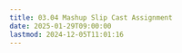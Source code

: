 ```yaml
---
title: 03.04 Mashup Slip Cast Assignment
date: 2025-01-29T09:00:00
lastmod: 2024-12-05T11:01:16
---
```

